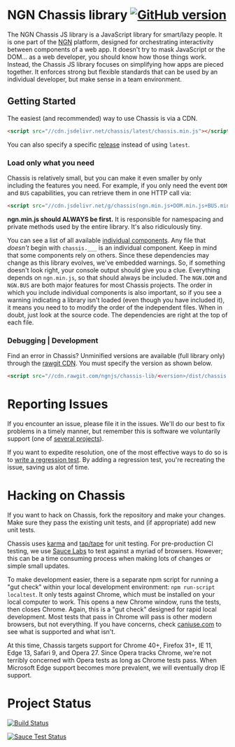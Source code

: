 # NGN Chassis library [![GitHub version](https://badge.fury.io/gh/ngnjs%2Fchassis-lib.svg)](https://badge.fury.io/gh/ngnjs%2Fchassis-lib)

The NGN Chassis JS library is a JavaScript library for smart/lazy people. It is one part
of the [NGN](http://ngn.js.org) platform, designed for orchestrating interactivity between  components of a web app. It doesn't try to mask JavaScript or the DOM... as a web developer, 
you should know how those things work. Instead, the Chassis JS library focuses on simplifying how apps are pieced together. It enforces strong but flexible standards that can be used by an
individual developer, but make sense in a team environment.

## Getting Started

The easiest (and recommended) way to use Chassis is via a CDN. 

```html
<script src="//cdn.jsdelivr.net/chassis/latest/chassis.min.js"></script>
```

You can also specify a specific [release](https://github.com/ngnjs/chassis-lib/releases) instead
of using `latest`.

### Load only what you need

Chassis is relatively small, but you can make it even smaller by only including the features you
need. For example, if you only need the event `DOM` and `BUS` capabilities, you can retrieve them
in one HTTP call via:

```html
<script src="//cdn.jsdelivr.net/g/chassis(ngn.min.js+DOM.min.js+BUS.min.js)"></script>
```

**ngn.min.js should ALWAYS be first.** It is responsible for namespacing and private methods used by the entire library. It's also ridiculously tiny.

You can see a list of all available [individual components](https://github.com/ngnjs/chassis-lib/tree/master/dist). Any file that _doesn't_ begin
with `chassis.___` is an individual component. Keep in mind that some components rely on
others. Since these dependencies may change as this library evolves, we've embedded
warnings. So, if something doesn't look right, your console output should give you
a clue. Everything depends on `ngn.min.js`, so that should always be included. The
`NGN.DOM` and `NGN.BUS` are both major features for most Chassis projects. The order
in which you include individual components is also important, so if you see a warning
indicating a library isn't loaded (even though you have included it), it
means you need to to modify the order of the independent files. When in doubt, just
look at the source code. The dependencies are right at the top of each file.

### Debugging | Development

Find an error in Chassis? Unminified versions are available (full library only) through the [rawgit CDN](https://rawgit.com). You must specify the version as shown below.

```html
<script src="//cdn.rawgit.com/ngnjs/chassis-lib/<version>/dist/chassis.dev.js"></script>
```

# Reporting Issues

If you encounter an issue, please file it in the issues. We'll do our best to fix
problems in a timely manner, but remember this is software we voluntarily support
(one of [several projects](https://github.com/ngnjs)).

If you want to expedite resolution, one of the most effective ways to do so is to
[write a regression test](https://github.com/ngnjs/chassis-lib/wiki/Writing-a-Regression-Test).
By adding a regression test, you're recreating the issue, saving us alot of time.

# Hacking on Chassis

If you want to hack on Chassis, fork the repository and make your changes.
Make sure they pass the existing unit tests, and (if appropriate) add new
unit tests.

Chassis uses [karma](http://karma-runner.github.io/) and [tap/tape](https://www.npmjs.com/package/tape) for unit testing. For pre-production CI testing, we use [Sauce Labs](http://saucelabs.com) to test against a myriad of browsers. However; this can
be a time consuming process when making lots of changes or simple small updates. 

To make development easier, there is a separate npm script for running a "gut check" within your 
local development environment: `npm run-script localtest`. It only tests against Chrome, which
must be installed on your local computer to work. This opens a new Chrome window, runs the tests, then closes Chrome. Again, this is a "gut check" designed for rapid local development. Most tests
that pass in Chrome will pass is other modern browsers, but not everything. If you have concerns,
check [caniuse.com](http://caniuse.com) to see what is supported and what isn't.

At this time, Chassis targets support for Chrome 40+, Firefox 31+, IE 11, Edge 13, Safari 9, and
Opera 27. Since Opera tracks Chrome, we're not terribly concerned with Opera tests as long as
Chrome tests pass. When Microsoft Edge support becomes more prevalent, we will eventually drop IE
support.

# Project Status

[![Build Status](https://travis-ci.org/ngnjs/chassis-lib.svg?branch=master)](https://travis-ci.org/ngnjs/chassis-lib)

[![Sauce Test Status](https://saucelabs.com/browser-matrix/coreybutler.svg)](https://saucelabs.com/u/coreybutler)